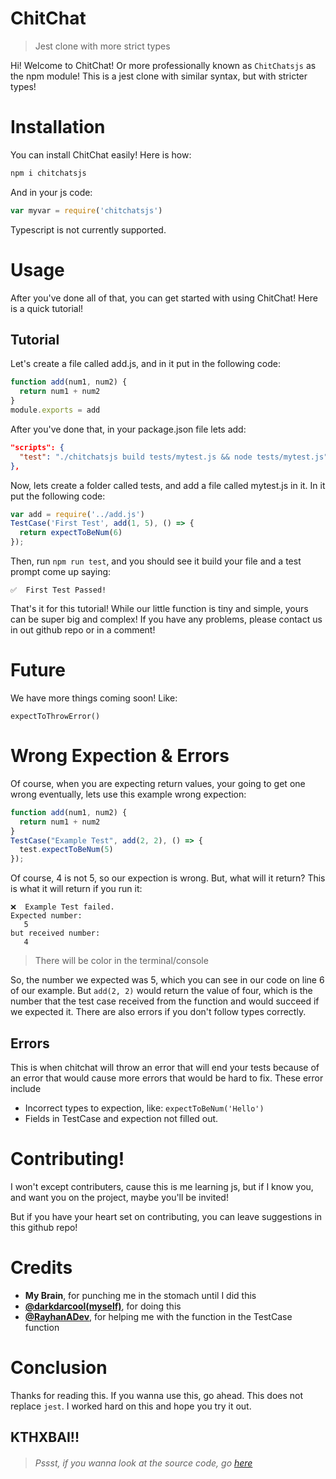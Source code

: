 # ChitChat

> Jest clone with more strict types

Hi! Welcome to ChitChat! Or more professionally known as `ChitChatsjs` as the npm module! This is a jest clone with similar syntax, but with stricter types! 

# Installation

You can install ChitChat easily! Here is how:

``` bash
npm i chitchatsjs
```

And in your js code:

``` javascript
var myvar = require('chitchatsjs')
```

Typescript is not currently supported.

# Usage

After you've done all of that, you can get started with using ChitChat! Here is a quick tutorial!

## Tutorial


Let's create a file called add.js, and in it put in the following code:

``` javascript
function add(num1, num2) {
  return num1 + num2
}
module.exports = add
```

After you've done that, in your package.json file lets add:

``` json
"scripts": {
  "test": "./chitchatsjs build tests/mytest.js && node tests/mytest.js"
},
```

Now, lets create a folder called tests, and add a file called mytest.js in it. In it put the following code:

``` javascript
var add = require('../add.js')
TestCase('First Test', add(1, 5), () => {
  return expectToBeNum(6)
});
```

Then, run `npm run test`, and you should see it build your file and a test prompt come up saying:

```
✅  First Test Passed!
```

That's it for this tutorial! While our little function is tiny and simple, yours can be super big and complex! If you have any problems, please contact us in out github repo or in a comment!

# Future

We have more things coming soon! Like:
```
expectToThrowError()
```

# Wrong Expection & Errors

Of course, when you are expecting return values, your going to get one wrong eventually, lets use this example wrong expection:

``` javascript
function add(num1, num2) {
  return num1 + num2
}
TestCase("Example Test", add(2, 2), () => {
  test.expectToBeNum(5)
});
```
Of course, 4 is not 5, so our expection is wrong. But, what will it return? This is what it will return if you run it:
```
❌  Example Test failed.
Expected number:
   5
but received number:
   4
```
> There will be color in the terminal/console

So, the number we expected was 5, which you can see in our code on line 6 of our example. But `add(2, 2)` would return the value of four, which is the number that the test case received from the function and would succeed if we expected it. There are also errors if you don't follow types correctly.

## Errors
This is when chitchat will throw an error that will end your tests because of an error that would cause more errors that would be hard to fix. These error include

- Incorrect types to expection, like: `expectToBeNum('Hello')`
- Fields in TestCase and expection not filled out.
# Contributing!

I won't except contributers, cause this is me learning js, but if I know you, and want you on the project, maybe you'll be invited! 

But if you have your heart set on contributing, you can leave suggestions in this github repo!

# Credits

* **My Brain**, for punching me in the stomach until I did this
* [**@darkdarcool(myself)**](https://github.com/darkdarcool), for doing this
* [**@RayhanADev**](https://github.com/RayhanADev), for helping me with the function in the TestCase function 

# Conclusion

Thanks for reading this. If you wanna use this, go ahead. This does not replace `jest`. I worked hard on this and hope you try it out. 

## KTHXBAI!!

> ###### Pssst, if you wanna look at the source code, go [here](https://github.com/darkdarcool/ChitChat)
